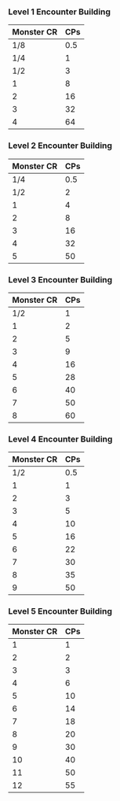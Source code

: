 ### Level 1 Encounter Building
| Monster CR | CPs |
| ---------- | --- |
| 1/8 | 0.5 |
| 1/4 | 1 |
| 1/2 | 3 |
| 1 | 8 |
| 2 | 16 |
| 3 | 32 |
| 4 | 64 |

### Level 2 Encounter Building
| Monster CR | CPs |
| ---------- | --- |
| 1/4 | 0.5 |
| 1/2 | 2 |
| 1 | 4 |
| 2 | 8 |
| 3 | 16 |
| 4 | 32 |
| 5 | 50 |

### Level 3 Encounter Building
| Monster CR | CPs |
| ---------- | --- |
| 1/2 | 1 |
| 1 | 2 |
| 2 | 5 |
| 3 | 9 |
| 4 | 16 |
| 5 | 28 |
| 6 | 40 |
| 7 | 50 |
| 8 | 60 |

### Level 4 Encounter Building
| Monster CR | CPs |
| ---------- | --- |
| 1/2 | 0.5 |
| 1 | 1 |
| 2 | 3 |
| 3 | 5 |
| 4 | 10 |
| 5 | 16 |
| 6 | 22 |
| 7 | 30 |
| 8 | 35 |
| 9 | 50 |

### Level 5 Encounter Building
| Monster CR | CPs |
| ---------- | --- |
| 1 | 1 |
| 2 | 2 |
| 3 | 3 |
| 4 | 6 |
| 5 | 10 |
| 6 | 14 |
| 7 | 18 |
| 8 | 20 |
| 9 | 30 |
| 10 | 40 |
| 11 | 50 |
| 12 | 55 |
